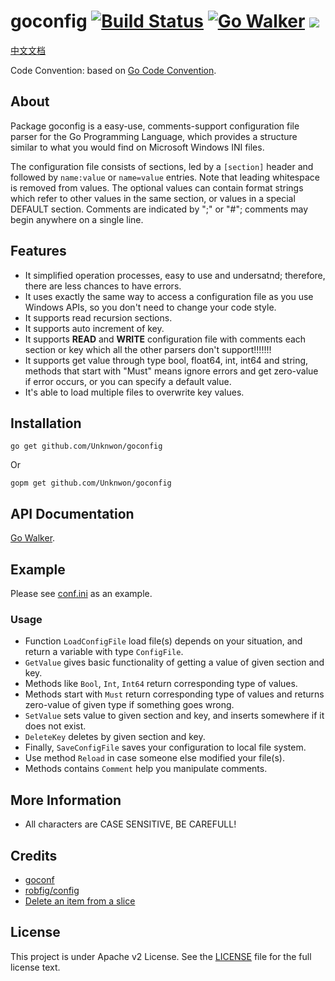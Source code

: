goconfig [![Build Status](https://drone.io/github.com/Unknwon/goconfig/status.png)](https://drone.io/github.com/Unknwon/goconfig/latest) [![Go Walker](http://gowalker.org/api/v1/badge)](http://gowalker.org/github.com/Unknwon/goconfig) [![](http://gocover.io/_badge/github.com/Unknwon/goconfig)](http://gocover.io/github.com/Unknwon/goconfig)
========

[中文文档](README_ZH.md)

Code Convention: based on [Go Code Convention](https://github.com/Unknwon/go-code-convention).

## About

Package goconfig is a easy-use, comments-support configuration file parser for the Go Programming Language, which provides a structure similar to what you would find on Microsoft Windows INI files.

The configuration file consists of sections, led by a `[section]` header and followed by `name:value` or `name=value` entries. Note that leading whitespace is removed from values. The optional values can contain format strings which refer to other values in the same section, or values in a special DEFAULT section. Comments are indicated by ";" or "#"; comments may begin anywhere on a single line.
	
## Features
	
- It simplified operation processes, easy to use and undersatnd; therefore, there are less chances to have errors. 
- It uses exactly the same way to access a configuration file as you use Windows APIs, so you don't need to change your code style.
- It supports read recursion sections.
- It supports auto increment of key.
- It supports **READ** and **WRITE** configuration file with comments each section or key which all the other parsers don't support!!!!!!!
- It supports get value through type bool, float64, int, int64 and string, methods that start with "Must" means ignore errors and get zero-value if error occurs, or you can specify a default value.
- It's able to load multiple files to overwrite key values. 

## Installation
	
	go get github.com/Unknwon/goconfig

Or
	
	gopm get github.com/Unknwon/goconfig

## API Documentation

[Go Walker](http://gowalker.org/github.com/Unknwon/goconfig).

## Example

Please see [conf.ini](testdata/conf.ini) as an example.

### Usage

- Function `LoadConfigFile` load file(s) depends on your situation, and return a variable with type `ConfigFile`.
- `GetValue` gives basic functionality of getting a value of given section and key.
- Methods like `Bool`, `Int`, `Int64` return corresponding type of values.
- Methods start with `Must` return corresponding type of values and returns zero-value of given type if something goes wrong.
- `SetValue` sets value to given section and key, and inserts somewhere if it does not exist.
- `DeleteKey` deletes by given section and key.
- Finally, `SaveConfigFile` saves your configuration to local file system.
- Use method `Reload` in case someone else modified your file(s).
- Methods contains `Comment` help you manipulate comments.

## More Information

- All characters are CASE SENSITIVE, BE CAREFULL!

## Credits

- [goconf](http://code.google.com/p/goconf/)
- [robfig/config](https://github.com/robfig/config)
- [Delete an item from a slice](https://groups.google.com/forum/?fromgroups=#!topic/golang-nuts/lYz8ftASMQ0)

## License

This project is under Apache v2 License. See the [LICENSE](LICENSE) file for the full license text.